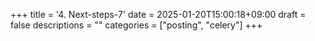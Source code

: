 +++
title = '4. Next-steps-7'
date = 2025-01-20T15:00:18+09:00
draft = false
descriptions = ""
categories = ["posting", "celery"]
+++
